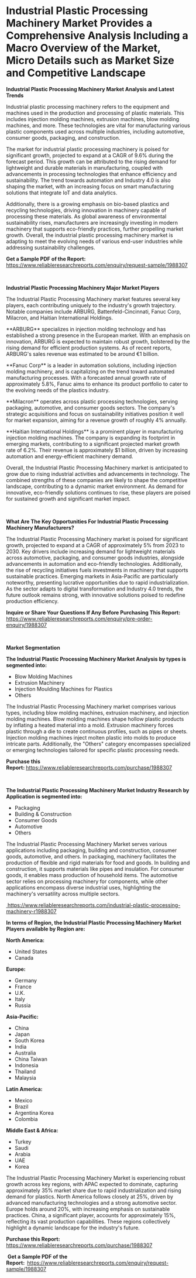 <p><h1>Industrial Plastic Processing Machinery Market Provides a Comprehensive Analysis Including a Macro Overview of the Market, Micro Details such as Market Size and Competitive Landscape</h1></p><p><strong>Industrial Plastic Processing Machinery Market Analysis and Latest Trends</strong></p>
<p><p>Industrial plastic processing machinery refers to the equipment and machines used in the production and processing of plastic materials. This includes injection molding machines, extrusion machines, blow molding machines, and more. These technologies are vital for manufacturing various plastic components used across multiple industries, including automotive, consumer goods, packaging, and construction.</p><p>The market for industrial plastic processing machinery is poised for significant growth, projected to expand at a CAGR of 9.6% during the forecast period. This growth can be attributed to the rising demand for lightweight and durable materials in manufacturing, coupled with advancements in processing technologies that enhance efficiency and sustainability. The trend towards automation and Industry 4.0 is also shaping the market, with an increasing focus on smart manufacturing solutions that integrate IoT and data analytics.</p><p>Additionally, there is a growing emphasis on bio-based plastics and recycling technologies, driving innovation in machinery capable of processing these materials. As global awareness of environmental sustainability rises, manufacturers are increasingly investing in modern machinery that supports eco-friendly practices, further propelling market growth. Overall, the industrial plastic processing machinery market is adapting to meet the evolving needs of various end-user industries while addressing sustainability challenges.</p></p>
<p><strong>Get a Sample PDF of the Report:&nbsp;</strong> <a href="https://www.reliableresearchreports.com/enquiry/request-sample/1988307?utm_campaign=3213&utm_medium=2&utm_source=Github&utm_content=ia&utm_term=12042025&utm_id=industrial-plastic-processing-machinery">https://www.reliableresearchreports.com/enquiry/request-sample/1988307</a></p>
<p>&nbsp;</p>
<p><strong>Industrial Plastic Processing Machinery Major Market Players</strong></p>
<p><p>The Industrial Plastic Processing Machinery market features several key players, each contributing uniquely to the industry's growth trajectory. Notable companies include ARBURG, Battenfeld-Cincinnati, Fanuc Corp, Milacron, and Haitian International Holdings.</p><p>**ARBURG** specializes in injection molding technology and has established a strong presence in the European market. With an emphasis on innovation, ARBURG is expected to maintain robust growth, bolstered by the rising demand for efficient production systems. As of recent reports, ARBURG's sales revenue was estimated to be around €1 billion.</p><p>**Fanuc Corp** is a leader in automation solutions, including injection molding machinery, and is capitalizing on the trend toward automated manufacturing processes. With a forecasted annual growth rate of approximately 5.8%, Fanuc aims to enhance its product portfolio to cater to the evolving needs of the plastics industry.</p><p>**Milacron** operates across plastic processing technologies, serving packaging, automotive, and consumer goods sectors. The company's strategic acquisitions and focus on sustainability initiatives position it well for market expansion, aiming for a revenue growth of roughly 4% annually.</p><p>**Haitian International Holdings** is a prominent player in manufacturing injection molding machines. The company is expanding its footprint in emerging markets, contributing to a significant projected market growth rate of 6.2%. Their revenue is approximately $1 billion, driven by increasing automation and energy-efficient machinery demand.</p><p>Overall, the Industrial Plastic Processing Machinery market is anticipated to grow due to rising industrial activities and advancements in technology. The combined strengths of these companies are likely to shape the competitive landscape, contributing to a dynamic market environment. As demand for innovative, eco-friendly solutions continues to rise, these players are poised for sustained growth and significant market impact.</p></p>
<p>&nbsp;</p>
<p><strong>What Are The Key Opportunities For Industrial Plastic Processing Machinery Manufacturers?</strong></p>
<p><p>The Industrial Plastic Processing Machinery market is poised for significant growth, projected to expand at a CAGR of approximately 5% from 2023 to 2030. Key drivers include increasing demand for lightweight materials across automotive, packaging, and consumer goods industries, alongside advancements in automation and eco-friendly technologies. Additionally, the rise of recycling initiatives fuels investments in machinery that supports sustainable practices. Emerging markets in Asia-Pacific are particularly noteworthy, presenting lucrative opportunities due to rapid industrialization. As the sector adapts to digital transformation and Industry 4.0 trends, the future outlook remains strong, with innovative solutions poised to redefine production efficiency.</p></p>
<p><strong>Inquire or Share Your Questions If Any Before Purchasing This Report:</strong> <a href="https://www.reliableresearchreports.com/enquiry/pre-order-enquiry/1988307?utm_campaign=3213&utm_medium=2&utm_source=Github&utm_content=ia&utm_term=12042025&utm_id=industrial-plastic-processing-machinery">https://www.reliableresearchreports.com/enquiry/pre-order-enquiry/1988307</a></p>
<p>&nbsp;</p>
<p><strong>Market Segmentation</strong></p>
<p><strong>The Industrial Plastic Processing Machinery Market Analysis by types is segmented into:</strong></p>
<p><ul><li>Blow Molding Machines</li><li>Extrusion Machinery</li><li>Injection Moulding Machines for Plastics</li><li>Others</li></ul></p>
<p><p>The Industrial Plastic Processing Machinery market comprises various types, including blow molding machines, extrusion machinery, and injection molding machines. Blow molding machines shape hollow plastic products by inflating a heated material into a mold. Extrusion machinery forces plastic through a die to create continuous profiles, such as pipes or sheets. Injection molding machines inject molten plastic into molds to produce intricate parts. Additionally, the "Others" category encompasses specialized or emerging technologies tailored for specific plastic processing needs.</p></p>
<p><strong>Purchase this Report:&nbsp;</strong><a href="https://www.reliableresearchreports.com/purchase/1988307?utm_campaign=3213&utm_medium=2&utm_source=Github&utm_content=ia&utm_term=12042025&utm_id=industrial-plastic-processing-machinery">https://www.reliableresearchreports.com/purchase/1988307</a></p>
<p>&nbsp;</p>
<p><strong>The Industrial Plastic Processing Machinery Market Industry Research by Application is segmented into:</strong></p>
<p><ul><li>Packaging</li><li>Building & Construction</li><li>Consumer Goods</li><li>Automotive</li><li>Others</li></ul></p>
<p><p>The Industrial Plastic Processing Machinery Market serves various applications including packaging, building and construction, consumer goods, automotive, and others. In packaging, machinery facilitates the production of flexible and rigid materials for food and goods. In building and construction, it supports materials like pipes and insulation. For consumer goods, it enables mass production of household items. The automotive sector relies on processing machinery for components, while other applications encompass diverse industrial uses, highlighting the machinery's versatility across multiple sectors.</p></p>
<p><a href="https://www.reliableresearchreports.com/industrial-plastic-processing-machinery-r1988307?utm_campaign=3213&utm_medium=2&utm_source=Github&utm_content=ia&utm_term=12042025&utm_id=industrial-plastic-processing-machinery">&nbsp;https://www.reliableresearchreports.com/industrial-plastic-processing-machinery-r1988307</a></p>
<p><strong>In terms of Region, the Industrial Plastic Processing Machinery Market Players available by Region are:</strong></p>
<p>
    <p> <strong> North America: </strong>
        <ul>
            <li>United States</li>
            <li>Canada</li>
        </ul>
        </p> 
    <p> <strong> Europe: </strong>
        <ul>
            <li>Germany</li>
            <li>France</li>
            <li>U.K.</li>
            <li>Italy</li>
            <li>Russia</li>
        </ul>
        </p> 
    <p> <strong> Asia-Pacific: </strong>
        <ul>
            <li>China</li>
            <li>Japan</li>
            <li>South Korea</li>
            <li>India</li>
            <li>Australia</li>
            <li>China Taiwan</li>
            <li>Indonesia</li>
            <li>Thailand</li>
            <li>Malaysia</li>
        </ul>
        </p> 
    <p> <strong> Latin America: </strong>
        <ul>
            <li>Mexico</li>
            <li>Brazil</li>
            <li>Argentina Korea</li>
            <li>Colombia</li>
        </ul>
        </p> 
    <p> <strong> Middle East & Africa: </strong>
        <ul>
            <li>Turkey</li>
            <li>Saudi</li>
            <li>Arabia</li>
            <li>UAE</li>
            <li>Korea</li>
        </ul>
    </p>
    </p>
<p><p>The Industrial Plastic Processing Machinery Market is experiencing robust growth across key regions, with APAC expected to dominate, capturing approximately 35% market share due to rapid industrialization and rising demand for plastics. North America follows closely at 25%, driven by advanced manufacturing technologies and a strong automotive sector. Europe holds around 20%, with increasing emphasis on sustainable practices. China, a significant player, accounts for approximately 15%, reflecting its vast production capabilities. These regions collectively highlight a dynamic landscape for the industry's future.</p></p>
<p><strong>Purchase this Report: </strong><a href="https://www.reliableresearchreports.com/purchase/1988307?utm_campaign=3213&utm_medium=2&utm_source=Github&utm_content=ia&utm_term=12042025&utm_id=industrial-plastic-processing-machinery">https://www.reliableresearchreports.com/purchase/1988307</a></p>
<p>&nbsp;<strong>Get a Sample PDF of the Report:&nbsp;&nbsp;</strong><a href="https://www.reliableresearchreports.com/enquiry/request-sample/1988307?utm_campaign=3213&utm_medium=2&utm_source=Github&utm_content=ia&utm_term=12042025&utm_id=industrial-plastic-processing-machinery">https://www.reliableresearchreports.com/enquiry/request-sample/1988307</a></p>
<p><strong></strong></p>
<p><p></p><p></p><p></p></p>